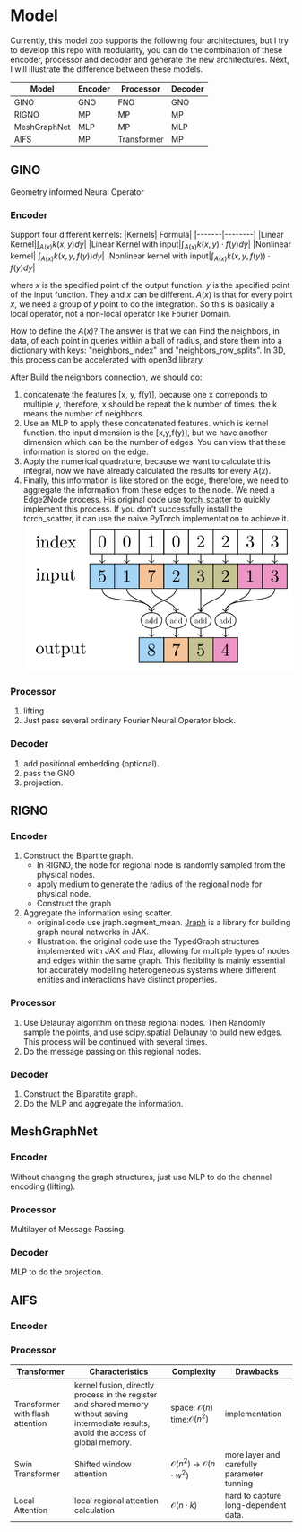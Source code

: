 # Model
Currently, this model zoo supports the following four architectures, but I try to develop this repo with modularity, you can do the combination of these encoder, processor and decoder and generate the new architectures. Next, I will illustrate the difference between these models.

|Model | Encoder | Processor | Decoder|
-------| --------|-----------|--------|
|GINO| GNO | FNO | GNO|
|RIGNO| MP | MP | MP|
|MeshGraphNet| MLP | MP | MLP|
|AIFS | MP | Transformer| MP|


## GINO
Geometry informed Neural Operator
### Encoder
Support four different kernels:
|Kernels| Formula|
|-------|--------|
|Linear Kernel|$\int_{A(x)} k(x, y) d y$|
|Linear Kernel with input|$\int_{A(x)} k(x, y) \cdot f(y) d y$|
|Nonlinear kernel| $\int_{A(x)} k(x, y, f(y)) d y$|
|Nonlinear kernel with input|$\int_{A(x)} k(x, y, f(y)) \cdot f(y) d y$|

where $x$ is the specified point of the output function. $y$ is the specified point of the input function. The$y$ and $x$ can be different. $A(x)$ is that for every point $x$, we need a group of $y$ point to do the integration. So this is basically a local operator, not a non-local operator like Fourier Domain.

How to define the $A(x)$?
The answer is that we can Find the neighbors, in data, of each point in queries within a ball of radius, and store them into a dictionary with keys: "neighbors_index" and "neighbors_row_splits". In 3D, this process can be accelerated with open3d library.

After Build the neighbors connection, we should do:
1. concatenate the features [x, y, f(y)], because one x correponds to multiple y, therefore, x should be repeat the k number of times, the k means the number of neighbors.
2. Use an MLP to apply these concatenated features. which is kernel function. the input dimension is the [x,y,f(y)], but we have another dimension which can be the number of edges. You can view that these information is stored on the edge. 
3. Apply the numerical quadrature, because we want to calculate this integral, now we have already calculated the results for every $A(x)$. 
3. Finally, this information is like stored on the edge, therefore, we need to aggregate the information from these edges to the node. We need a Edge2Node process. His original code use [torch_scatter](https://github.com/rusty1s/pytorch_scatter/tree/master) to quickly implement this process. If you don't successfully install the torch_scatter, it can use the naive PyTorch implementation to achieve it.![torch scatter](assets/image.png)


### Processor
1. lifting
2. Just pass several ordinary Fourier Neural Operator block.

### Decoder
1. add positional embedding (optional).
2. pass the GNO
3. projection.

## RIGNO
### Encoder
1. Construct the Bipartite graph. 
    - In RIGNO, the node for regional node is randomly sampled from the physical nodes. 
    - apply medium to generate the radius of the regional node for physical node.
    - Construct the graph 
2. Aggregate the information using scatter.
    - original code use jraph.segment_mean. [Jraph](https://github.com/google-deepmind/jraph) is a library for building graph neural networks in JAX. 
    - Illustration: the original code use the TypedGraph structures implemented with JAX and Flax, allowing for multiple types of nodes and edges within the same graph. This flexibility is mainly essential for accurately modelling heterogeneous systems where different entities and interactions have distinct properties.

### Processor
1. Use Delaunay algorithm on these regional nodes. Then Randomly sample the points, and use scipy.spatial Delaunay to build new edges. This process will be continued with several times.
2. Do the message passing on this regional nodes.

### Decoder
1. Construct the Biparatite graph.
2. Do the MLP and aggregate the information.

## MeshGraphNet
### Encoder
Without changing the graph structures, just use MLP to do the channel encoding (lifting).
### Processor
Multilayer of Message Passing. 
### Decoder
MLP to do the projection.
## AIFS
### Encoder


### Processor
| Transformer | Characteristics | Complexity| Drawbacks|
|-------------|-----------------|-----------|----------|
|Transformer with flash attention|kernel fusion, directly process in the register and shared memory without saving intermediate results, avoid the access of global memory.|space: $\mathcal{O}(n)$ time:$\mathcal{O}(n^2)$| implementation|
|Swin Transformer| Shifted window attention | $\mathcal{O}(n^2)$ $\rightarrow$ $\mathcal{O}(n\cdot w^2)$| more layer and carefully parameter tunning|
|Local Attention| local regional attention calculation | $\mathcal{O}(n\cdot k)$ | hard to capture long-dependent data.|



